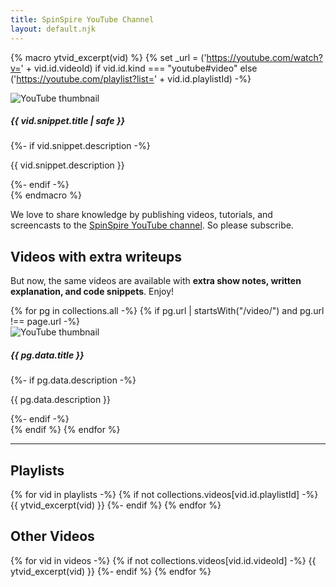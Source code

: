 ```yaml
---
title: SpinSpire YouTube Channel
layout: default.njk
---
```

{% macro ytvid_excerpt(vid) %}
  {% set _url = ('https://youtube.com/watch?v=' + vid.id.videoId) if vid.id.kind === "youtube#video" else ('https://youtube.com/playlist?list=' + vid.id.playlistId) -%}
  <a class="col" href="{{ _url }}" target="_blank" style="text-decoration: none; color: inherit">
  <div class="card mt-2 mb-2">
    <img class="card-img-top" src={{ vid.snippet.thumbnails.high.url }} alt="YouTube thumbnail">
    <div class="card-body">
      <h5 class="card-title">{{ vid.snippet.title | safe }}</h5>
      {%- if vid.snippet.description -%}
        <p class="card-text">{{ vid.snippet.description }}</p>
      {%- endif -%}
    </div>
  </div>
  </a>
{% endmacro %}

We love to share knowledge by publishing videos, tutorials, and screencasts to the [SpinSpire YouTube channel](https://youtube.com/spinspire). So please subscribe.

## Videos with extra writeups

But now, the same videos are available with **extra show notes, written explanation, and code snippets**. Enjoy!

<div class="row row-cols-sm-2 row-cols-md-3">
{% for pg in collections.all -%}
  {% if pg.url | startsWith("/video/") and pg.url !== page.url -%}
  <a href={{ pg.url | url }} style="text-decoration: none; color: inherit">
  <div class="card col">
    <img class="card-img-top" src="https://i.ytimg.com/vi/{{ pg.data.ytvid }}/hqdefault.jpg" alt="YouTube thumbnail">
    <div class="card-body">
      <h5 class="card-title">{{ pg.data.title }}</h5>
      {%- if pg.data.description -%}
        <p class="card-text">{{ pg.data.description }}</p>
      {%- endif -%}
    </div>
  </div>
  </a>
  {% endif %}
{% endfor %}
</div>

---

## Playlists

<div class="row row-cols-sm-2 row-cols-lg-3">
{% for vid in playlists -%}
  {% if not collections.videos[vid.id.playlistId] -%}
  {{ ytvid_excerpt(vid) }}
  {%- endif %}
{% endfor %}
</div>

## Other Videos

<div class="row row-cols-xs-1 row-cols-sm-2 row-cols-lg-4">
{% for vid in videos -%}
  {% if not collections.videos[vid.id.videoId] -%}
  {{ ytvid_excerpt(vid) }}
  {%- endif %}
{% endfor %}
</div>